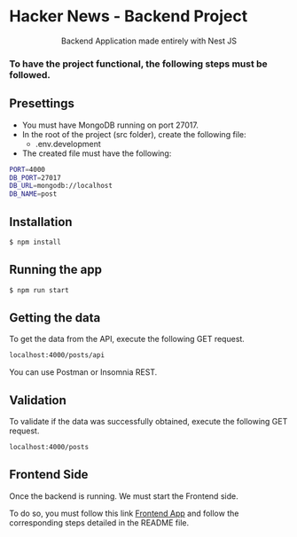 # Hacker News - Backend Project

  <p align="center">Backend Application made entirely with Nest JS</p>

<!-- ## Description -->

### To have the project functional, the following steps must be followed.

## Presettings

- You must have MongoDB running on port 27017.
- In the root of the project (src folder), create the following file:
  - .env.development
- The created file must have the following:

```bash
PORT=4000
DB_PORT=27017
DB_URL=mongodb://localhost
DB_NAME=post
```

## Installation

```bash
$ npm install
```

## Running the app

```bash
$ npm run start
```

## Getting the data

To get the data from the API, execute the following GET request.

```bash
localhost:4000/posts/api
```

You can use Postman or Insomnia REST.

## Validation

To validate if the data was successfully obtained, execute the following GET request.

```bash
localhost:4000/posts
```

## Frontend Side

Once the backend is running. We must start the Frontend side.

To do so, you must follow this link [Frontend App](https://gitlab.com/jordansalazar.975/frontend-react-challenge) and follow the corresponding steps detailed in the README file.
